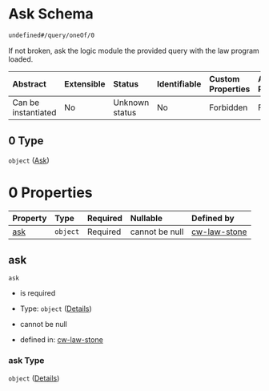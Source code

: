 # Ask Schema

```txt
undefined#/query/oneOf/0
```

If not broken, ask the logic module the provided query with the law program loaded.

| Abstract            | Extensible | Status         | Identifiable | Custom Properties | Additional Properties | Access Restrictions | Defined In                                                             |
| :------------------ | :--------- | :------------- | :----------- | :---------------- | :-------------------- | :------------------ | :--------------------------------------------------------------------- |
| Can be instantiated | No         | Unknown status | No           | Forbidden         | Forbidden             | none                | [cw-law-stone.json\*](schema/cw-law-stone.json "open original schema") |

## 0 Type

`object` ([Ask](cw-law-stone-querymsg-oneof-ask.md))

# 0 Properties

| Property    | Type     | Required | Nullable       | Defined by                                                                                                  |
| :---------- | :------- | :------- | :------------- | :---------------------------------------------------------------------------------------------------------- |
| [ask](#ask) | `object` | Required | cannot be null | [cw-law-stone](cw-law-stone-querymsg-oneof-ask-properties-ask.md "undefined#/query/oneOf/0/properties/ask") |

## ask

`ask`

* is required

* Type: `object` ([Details](cw-law-stone-querymsg-oneof-ask-properties-ask.md))

* cannot be null

* defined in: [cw-law-stone](cw-law-stone-querymsg-oneof-ask-properties-ask.md "undefined#/query/oneOf/0/properties/ask")

### ask Type

`object` ([Details](cw-law-stone-querymsg-oneof-ask-properties-ask.md))
